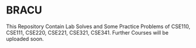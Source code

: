 # BRACU
 This Repository Contain Lab Solves and Some Practice Problems of CSE110, CSE111, CSE220, CSE221, CSE321, CSE341. Further Courses will be uploaded soon.

